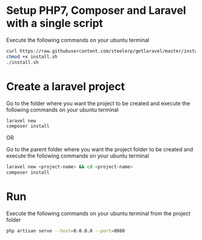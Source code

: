 # Setup PHP7, Composer and Laravel with a single script

Execute the following commands on your ubuntu terminal

```bash
curl https://raw.githubusercontent.com/steelerp/getlaravel/master/install.sh > install.sh
chmod +x install.sh
./install.sh
```
# Create a laravel project

Go to the folder where you want the project to be created and execute the following commands on your ubuntu terminal

```bash
laravel new
composer install
```
OR

Go to the parent folder where you want the project folder to be created and execute the following commands on your ubuntu terminal

```bash
laravel new <project-name> && cd <project-name>
composer install
```

# Run

Execute the following commands on your ubuntu terminal from the project folder

```bash
php artisan serve --host=0.0.0.0 --port=8080
```

